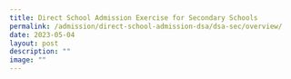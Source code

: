 ```yaml
---
title: Direct School Admission Exercise for Secondary Schools
permalink: /admission/direct-school-admission-dsa/dsa-sec/overview/
date: 2023-05-04
layout: post
description: ""
image: ""
---
```

